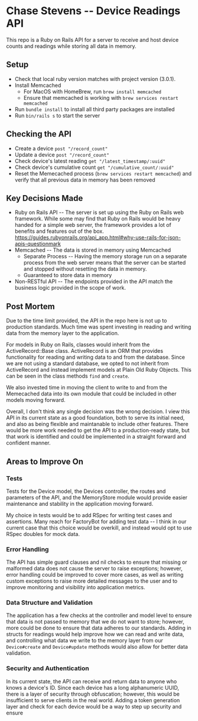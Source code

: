 # Chase Stevens -- Device Readings API

This repo is a Ruby on Rails API for a server to receive and host device counts and readings while storing all data in memory.

## Setup
- Check that local ruby version matches with project version (3.0.1).
- Install Memcached 
  - For MacOS with HomeBrew, run `brew install memcached`
  - Ensure that memcached is working with `brew services restart memcached`
- Run `bundle install` to install all third party packages are installed
- Run `bin/rails s` to start the server

## Checking the API
- Create a device `post "/record_count"`
- Update a device `post "/record_count"`
- Check device's latest reading `get "/latest_timestamp/:uuid"`
- Check device's cumulative count `get "/cumulative_count/:uuid"`
- Reset the Memecached process (`brew services restart memcached`) and verify that all previous data in memory has been removed

## Key Decisions Made
- Ruby on Rails API -- The server is set up using the Ruby on Rails web framework. While some may find that Ruby on Rails would be heavy handed for a simple web server, the framework provides a lot of benefits and features out of the box. https://guides.rubyonrails.org/api_app.html#why-use-rails-for-json-apis-questionmark
- Memcached -- The data is stored in memory using Memcached
  - Separate Process -- Having the memory storage run on a separate process from the web server means that the server can be started and stopped without resetting the data in memory.
  - Guaranteed to store data in memory
- Non-RESTful API -- The endpoints provided in the API match the business logic provided in the scope of work.

## Post Mortem
Due to the time limit provided, the API in the repo here is not up to production standards. Much time was spent investing in reading and writing data from the memory layer to the application.

For models in Ruby on Rails, classes would inherit from the ActiveRecord::Base class. ActiveRecord is an ORM that provides functionality for reading and writing data to and from the database. Since we are not using a standard database, we opted to not inherit from ActiveRecord and instead implement models at Plain Old Ruby Objects. This can be seen in the class methods `find` and `create`.

We also invested time in moving the client to write to and from the Memecached data into its own module that could be included in other models moving forward.

Overall, I don't think any single decision was the wrong decision. I view this API in its current state as a good foundation, both to serve its initial need, and also as being flexible and maintanable to include other features. There would be more work needed to get the API to a production-ready state, but that work is identified and could be implemented in a straight forward and confident manner.


## Areas to Improve On
### Tests
Tests for the Device model, the Devices controller, the routes and parameters of the API, and the MemoryStore module would provide easier maintenance and stability in the application moving forward.

My choice in tests would be to add RSpec for writing test cases and assertions. Many reach for FactoryBot for adding test data -- I think in our current case that this choice would be overkill, and instead would opt to use RSpec doubles for mock data.

### Error Handling
The API has simple guard clauses and nil checks to ensure that missing or malformed data does not cause the server to raise exceptions; however, error handling could be improved to cover more cases, as well as writing custom exceptions to raise more detailed messages to the user and to improve monitoring and visibility into application metrics.

### Data Structure and Validation
The application has a few checks at the controller and model level to ensure that data is not passed to memory that we do not want to store; however, more could be done to ensure that data adheres to our standards. Adding in structs for readings would help improve how we can read and write data, and controlling what data we write to the memory layer from our `Device#create` and `Device#update` methods would also allow for better data validation.

### Security and Authentication
In its current state, the API can receive and return data to anyone who knows a device's ID. Since each device has a long alphanumeric UUID, there is a layer of security through obfuscation; however, this would be insufficient to serve clients in the real world. Adding a token generation layer and check for each device would be a way to step up security and ensure 